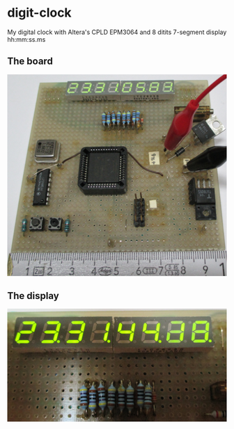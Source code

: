 # digit-clock
My digital clock with Altera's CPLD EPM3064 and 8 ditits 7-segment display hh:mm:ss.ms

## The board
![The board](pictures/board.jpg)

## The display
![The display](pictures/display.jpg)
